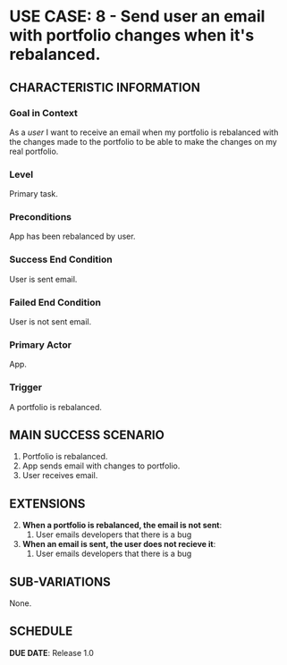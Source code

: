 # USE CASE: 8 - Send user an email with portfolio changes when it's rebalanced.

## CHARACTERISTIC INFORMATION

### Goal in Context

As a *user* I want to receive an email when my portfolio is rebalanced with the changes made to the portfolio to be able to make the changes on my real portfolio.

### Level

Primary task.

### Preconditions

App has been rebalanced by user.

### Success End Condition

User is sent email.

### Failed End Condition

User is not sent email.

### Primary Actor

App.

### Trigger

A portfolio is rebalanced.

## MAIN SUCCESS SCENARIO

1. Portfolio is rebalanced.
2. App sends email with changes to portfolio.
3. User receives email.

## EXTENSIONS

2. **When a portfolio is rebalanced, the email is not sent**:
    1. User emails developers that there is a bug
3. **When an email is sent, the user does not recieve it**:
     1. User emails developers that there is a bug
    
## SUB-VARIATIONS

None.

## SCHEDULE

**DUE DATE**: Release 1.0